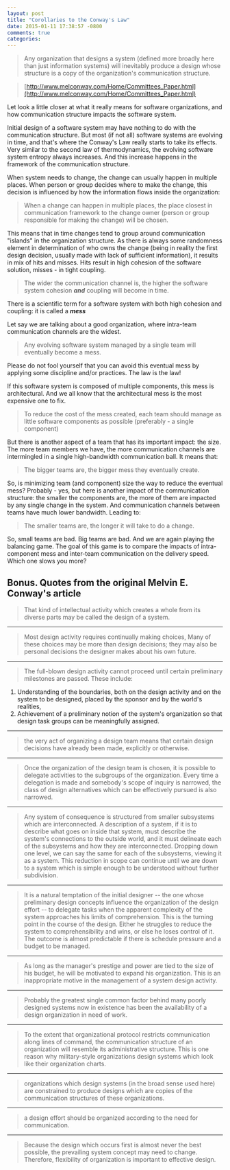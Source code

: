 ```yaml
---
layout: post
title: "Corollaries to the Conway's Law"
date: 2015-01-11 17:38:57 -0800
comments: true
categories: 
---
```

>Any organization that designs a system (defined more broadly here than just information systems) will inevitably produce a design whose structure is a copy of the organization's communication structure.

>[http://www.melconway.com/Home/Committees_Paper.html](http://www.melconway.com/Home/Committees_Paper.html)

Let look a little closer at what it really means for software organizations, and how communication structure impacts the software system. 

Initial design of a software system may have nothing to do with the communication structure. But most (if not all) software systems are evolving in time, and that's where the Conway's Law really starts to take its effects. Very similar to the second law of thermodynamics, the evolving software system entropy always increases. And this increase happens in the framework of the communication structure. 

<!--more-->

When system needs to change, the change can usually happen in multiple places. When person or group decides where to make the change, this decision is influenced by how the information flows inside the organization:

> When a change can happen in multiple places, the place closest in communication framework to the change owner (person or group responsible for making the change) will be chosen.

This means that in time changes tend to group around communication "islands" in the organization structure. As there is always some randomness element in determination of who owns the change (being in reality the first design decision, usually made with lack of sufficient information), it results in mix of hits and misses. Hits result in high cohesion of the software solution, misses - in tight coupling.
 
 > The wider the communication channel is, the higher the software system cohesion ***and*** coupling will become in time.

 There is a scientific term for a software system with both high cohesion and coupling: it is called a ***mess***

 Let say we are talking about a good organization, where intra-team communication channels are the widest.

 > Any evolving software system managed by a single team will eventually become a mess.

 Please do not fool yourself that you can avoid this eventual mess by applying some discipline and/or practices. The law is the law! 

 If this software system is composed of multiple components, this mess is architectural. And we all know that the architectural mess is the most expensive one to fix.

 > To reduce the cost of the mess created, each team should manage as little software components as possible (preferably - a single component)

 But there is another aspect of a team that has its important impact: the size. The more team members we have, the more communication channels are intermingled in a single high-bandwidth communication ball. It means that:

 > The bigger teams are, the bigger mess they eventually create.

 So, is minimizing team (and component) size the way to reduce the eventual mess? Probably - yes, but here is another impact of the communication structure: the smaller the components are, the more of them are impacted by any single change in the system. And communication channels between teams have much lower bandwidth. Leading to:

 > The smaller teams are, the longer it will take to do a change.

 So, small teams are bad. Big teams are bad. And we are again playing the balancing game. The goal of this game is to compare the impacts of intra-component mess and inter-team communication on the delivery speed. Which one slows you more?
  

## Bonus. Quotes from the original Melvin E. Conway's article

>That kind of intellectual activity which creates a whole from its diverse parts may be called the design of a system.

---
>Most design activity requires continually making choices, Many of these choices may be more than design decisions; they may also be personal decisions the designer makes about his own future. 

---
>The full-blown design activity cannot proceed until certain preliminary milestones are passed. These include:
1. Understanding of the boundaries, both on the design activity and on the system to be designed, placed by the sponsor and by the world's realities,
2. Achievement of a preliminary notion of the system's organization so that design task groups can be meaningfully assigned.

---
> the very act of organizing a design team means that certain design decisions have already been made, explicitly or otherwise.

---
> Once the organization of the design team is chosen, it is possible to delegate activities to the subgroups of the organization. Every time a delegation is made and somebody's scope of inquiry is narrowed, the class of design alternatives which can be effectively pursued is also narrowed.

---
>Any system of consequence is structured from smaller subsystems which are interconnected. A description of a system, if it is to describe what goes on inside that system, must describe the system's connections to the outside world, and it must delineate each of the subsystems and how they are interconnected. Dropping down one level, we can say the same for each of the subsystems, viewing it as a system. This reduction in scope can continue until we are down to a system which is simple enough to be understood without further subdivision.

---
> It is a natural temptation of the initial designer -- the one whose preliminary design concepts influence the organization of the design effort -- to delegate tasks when the apparent complexity of the system approaches his limits of comprehension. This is the turning point in the course of the design. Either he struggles to reduce the system to comprehensibility and wins, or else he loses control of it. The outcome is almost predictable if there is schedule pressure and a budget to be managed.

---
>As long as the manager's prestige and power are tied to the size of his budget, he will be motivated to expand his organization. This is an inappropriate motive in the management of a system design activity.

---
>Probably the greatest single common factor behind many poorly designed systems now in existence has been the availability of a design organization in need of work.

---
>To the extent that organizational protocol restricts communication along lines of command, the communication structure of an organization will resemble its administrative structure. This is one reason why military-style organizations design systems which look like their organization charts.

---
>organizations which design systems (in the broad sense used here) are constrained to produce designs which are copies of the communication structures of these organizations.

---
>a design effort should be organized according to the need for communication.

---
>Because the design which occurs first is almost never the best possible, the prevailing system concept may need to change. Therefore, flexibility of organization is important to effective design.

